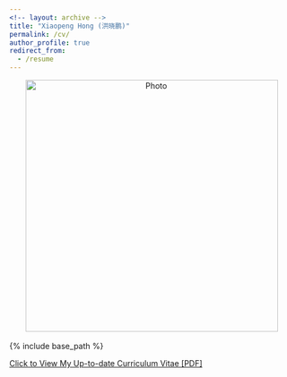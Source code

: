 ```yaml
---
<!-- layout: archive -->
title: "Xiaopeng Hong (洪晓鹏)"
permalink: /cv/
author_profile: true
redirect_from:
  - /resume
---
```


<p align="center">
  <img src="https://xiaopenghong.github.io/files/xiaopeng.jpg?raw=true" alt="Photo" style="width: 450px;"/> 
</p>

{% include base_path %}

[Click to View My Up-to-date Curriculum Vitae [PDF]](http://xiaopenghong.github.io/files/xiaopenghong_cv.pdf)

<!-- <embed src="http://hongxiaopeng.com/files/lantaoyu_cv.pdf" width="650" height="1800" type='application/pdf'> -->

